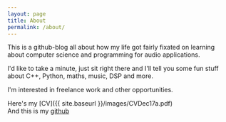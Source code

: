 ```yaml
---
layout: page
title: About
permalink: /about/
---
```




This is a github-blog all about how my life got fairly fixated on learning about computer science and programming for audio applications. 

I'd like to take a minute, just sit right there and I'll tell you some fun stuff about C++, Python, maths, music, DSP and more.  

I'm interested in freelance work and other opportunities.

Here's my [CV]({{ site.baseurl }}/images/CVDec17a.pdf)  
And this is my [github](https://github.com/larzeitlin)


